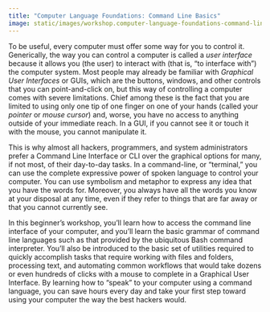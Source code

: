 ```yaml
---
title: "Computer Language Foundations: Command Line Basics"
image: static/images/workshop.computer-language-foundations-command-line-basics.square.png
---
```


To be useful, every computer must offer some way for you to control it. Generically, the way you can control a computer is called a *user interface* because it allows you (the user) to interact with (that is, &ldquo;to interface with&rdquo;) the computer system. Most people may already be familiar with *Graphical User Interfaces* or GUIs, which are the buttons, windows, and other controls that you can point-and-click on, but this way of controlling a computer comes with severe limitations. Chief among these is the fact that you are limited to using only one tip of one finger on one of your hands (called your *pointer* or *mouse cursor*) and, worse, you have no access to anything outside of your immediate reach. In a GUI, if you cannot see it or touch it with the mouse, you cannot manipulate it.

This is why almost all hackers, programmers, and system administrators prefer a Command Line Interface or CLI over the graphical options for many, if not most, of their day-to-day tasks. In a command-line, or &ldquo;terminal,&rdquo; you can use the complete expressive power of spoken language to control your computer. You can use symbolism and metaphor to express any idea that you have the words for. Moreover, you always have all the words you know at your disposal at any time, even if they refer to things that are far away or that you cannot currently see.

In this beginner&rsquo;s workshop, you&rsquo;ll learn how to access the command line interface of your computer, and you&rsquo;ll learn the basic grammar of command line languages such as that provided by the ubiquitous Bash command interpreter. You&rsquo;ll also be introduced to the basic set of utilities required to quickly accomplish tasks that require working with files and folders, processing text, and automating common workflows that would take dozens or even hundreds of clicks with a mouse to complete in a Graphical User Interface. By learning how to &ldquo;speak&rdquo; to your computer using a command language, you can save hours every day and take your first step toward using your computer the way the best hackers would.
